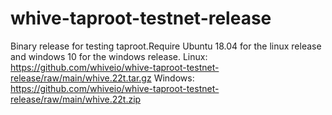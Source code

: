 # whive-taproot-testnet-release
Binary release for testing taproot.Require Ubuntu 18.04 for the linux release and windows 10 for the windows release.
Linux:
https://github.com/whiveio/whive-taproot-testnet-release/raw/main/whive.22t.tar.gz
Windows:
https://github.com/whiveio/whive-taproot-testnet-release/raw/main/whive.22t.zip
